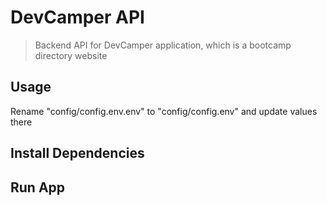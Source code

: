 # DevCamper API

> Backend API for DevCamper application, which is a bootcamp directory website

## Usage

Rename "config/config.env.env" to "config/config.env" and update values there

## Install Dependencies

## Run App
